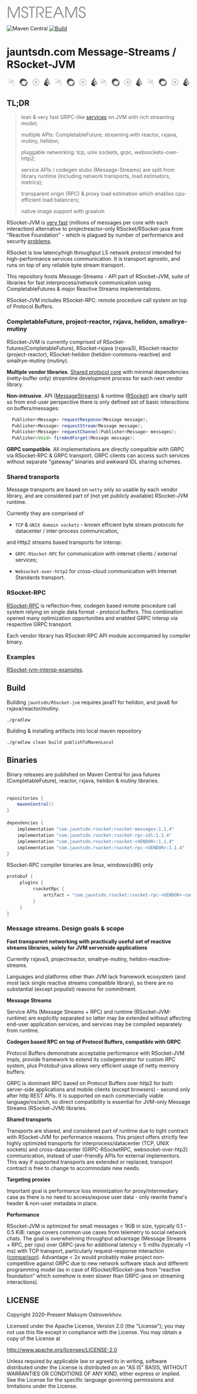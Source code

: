 ![Message-Streams](readme/mstreams.png)

![Maven Central](https://img.shields.io/maven-central/v/com.jauntsdn.rsocket/rsocket-bom)
[![Build](https://github.com/jauntsdn/rsocket-jvm/actions/workflows/ci-build.yml/badge.svg)](https://github.com/jauntsdn/rsocket-jvm/actions/workflows/ci-build.yml)

# jauntsdn.com Message-Streams / RSocket-JVM

![RSocket-JVM implementations](readme/impls_stripe.png)

## TL;DR

>lean & very fast GRPC-like [services](https://github.com/jauntsdn/rsocket-jvm-interop-examples/tree/feature/oss/jaunt-rsocket-reactor-service/src/generated/main/rsocketRpc/trisocket) on JVM with rich streaming model;
> 
>multiple APIs: CompletableFuture; streaming with reactor, rxjava, mutiny, helidon;
> 
>pluggable networking: tcp, unix sockets, grpc, websockets-over-http2;
> 
>service APIs / codegen stubs (Message-Streams) are split from library runtime (including network transports, load estimators, metrics);
> 
>transparent origin (RPC) & proxy load estimation which enables cpu-efficient load balancers;
> 
>native image support with graalvm

RSocket-JVM is [very fast](https://jauntsdn.com/post/rsocket-summary/) (millions of messages per core with each interaction) alternative to 
projectreactor-only RSocket/RSocket-java from "Reactive Foundation" -
which is plagued by number of performance and security [problems](https://jauntsdn.com/post/rsocket-vs-spring/).

RSocket is low latency/high throughput L5 network protocol 
intended for high-performance services communication. It is transport agnostic, and runs on top 
of any reliable byte stream transport.

This repository hosts Message-Streams - API part of RSocket-JVM, suite of libraries for fast interprocess/network communication using CompletableFutures & major
Reactive Streams implementations.  

RSocket-JVM includes RSocket-RPC: remote procedure call system on top of Protocol Buffers.

### CompletableFuture, project-reactor, rxjava, helidon, smallrye-mutiny

RSocket-JVM is currently comprised of RSocket-futures(CompletableFuture), RSocket-rxjava (rxjava3), RSocket-reactor (project-reactor), RSocket-helidon (helidon-commons-reactive)
and smallrye-mutiny (mutiny).

**Multiple vendor libraries**. [Shared protocol core](https://jauntsdn.com/post/rsocket-jvm/) with minimal dependencies 
(netty-buffer only) streamline development process for each next vendor library.   
  
**Non-intrusive**. API ([MessageStreams](https://github.com/jauntsdn/rsocket-jvm/blob/1.1.4/rsocket-reactor/src/main/java/com/jauntsdn/rsocket/MessageStreams.java)) & runtime ([RSocket](https://github.com/jauntsdn/rsocket-jvm/blob/1.1.4/rsocket-reactor/src/main/java/com/jauntsdn/rsocket/RSocket.java)) are clearly split so from end-user perspective there is 
only defined set of basic interactions on buffers/messages:
```groovy
  Publisher<Message> requestResponse(Message message);
  Publisher<Message> requestStream(Message message);
  Publisher<Message> requestChannel(Publisher<Message> messages);
  Publisher<Void> fireAndForget(Message message);
```

**GRPC compatible**. All implementations are directly compatible with GRPC via RSocket-RPC & GRPC transport.
GRPC clients can access such services without separate "gateway" binaries and awkward IDL sharing schemes.

### Shared transports

Message transports are based on `netty` only so usable by each vendor library, and are considered part 
of (not yet publicly available) RSocket-JVM runtime.

Currently they are comprised of 

* `TCP` & `UNIX domain sockets` - known efficient byte stream protocols for datacenter / inter-process communication,

and Http2 streams based transports for interop:

* `GRPC-RSocket-RPC` for communication with internet clients / external services;

* `Websocket-over-http2` for cross-cloud communication with Internet Standards transport.

### RSocket-RPC 

[RSocket-RPC](https://jauntsdn.com/post/rsocket-grpc/) is reflection-free, codegen based remote procedure call system 
relying on single data format - protocol buffers. This combination opened many optimization opportunities and enabled 
GRPC interop via respective GRPC transport.

Each vendor library has RSocket-RPC API module accompanied by compiler binary.

### Examples

[RSocket-jvm-interop-examples](https://github.com/jauntsdn/rsocket-jvm-interop-examples).

## Build

Building `jauntsdn/RSocket-jvm` requires java11 for helidon, and java8 for rxjava/reactor/mutiny. 
```
./gradlew
```

Building & installing artifacts into local maven repository
```
./gradlew clean build publishToMavenLocal
```

## Binaries

Binary releases are published on Maven Central for java futures (CompletableFuture), reactor, rxjava, helidon & mutiny libraries.

```groovy

repositories {
    mavenCentral()
}

dependencies {
    implementation "com.jauntsdn.rsocket:rsocket-messages:1.1.4"
    implementation "com.jauntsdn.rsocket:rsocket-rpc-idl:1.1.4"
    implementation "com.jauntsdn.rsocket:rsocket-<VENDOR>:1.1.4"
    implementation "com.jauntsdn.rsocket:rsocket-rpc-<VENDOR>:1.1.4"
}
```

RSocket-RPC compiler binaries are linux, windows(x86) only
```groovy
protobuf {
     plugins {
          rsocketRpc {
              artifact = "com.jauntsdn.rsocket:rsocket-rpc-<VENDOR>-compiler:1.1.4"
          }
     }
}
```

### Message streams. Design goals & scope

**Fast transparent networking with practically useful set of reactive streams libraries, solely for JVM serverside applications**

Currently rxjava3, projectreactor, smallrye-mutiny, helidon-reactive-streams.

Languages and platforms other than JVM lack framework ecosystem (and most lack single reactive streams compatible library),
so there are no substantial (except populist) reasons for commitment.   

**Message Streams**

Service APIs (Message Streams + RPC) and runtime (RSocket-JVM-runtime) are explicitly separated so latter may be extended
without affecting end-user application services, and services may be compiled separately from runtime.

**Codegen based RPC on top of Protocol Buffers, compatible with GRPC** 

Protocol Buffers demonstrate acceptable performance with RSocket-JVM impls, provide framework to extend 
its codegenerator for custom RPC system, plus Protobuf-java allows very efficient usage of netty memory buffers. 

GRPC is dominant RPC based on Protocol Buffers over http2 for both server-side applications and mobile clients (except browsers) - 
second only after http REST APIs. It is supported on each commercially viable language/os/arch, so direct compatibility 
is essential for JVM-only Message Streams (RSocket-JVM) libraries.

**Shared transports**

Transports are shared, and considered part of runtime due to tight contract with RSocket-JVM for performance reasons. 
This project offers strictly few highly optimized transports for interprocess/datacenter (TCP, UNIX sockets) 
and cross-datacenter (GRPC-RSocketRPC, websocket-over-htp2) communication, instead of user-friendly APIs for
external implementors. This way if supported transports are extended or replaced, transport contract
is free to change to accommodate new needs.   

**Targeting proxies**

Important goal is performance loss minimization for proxy/intermediary case as there is no need to access/expose user data -
only rewrite frame's header & non-user metadata in place.

**Performance**

RSocket-JVM is optimized for small messages < 1KiB in size, typically 0.1 - 0.5 KiB: range covers common use cases
from telemetry to social network chats. The goal is overwhelming throughput advantage 
(Message Streams + RPC, per cpu) over GRPC-java for additional latency < 5 millis (typically ~1 ms) 
with TCP transport, particularly request-response interaction ([comparison](https://jauntsdn.com/post/rsocket-vs-spring)). 
Advantage < 2x would probably make project non-competitive against GRPC due to new network software stack and different programming
model (as in case of RSocket/RSocket-java from "reactive foundation" which somehow is even slower than GRPC-java on streaming interactions).

## LICENSE

Copyright 2020-Present Maksym Ostroverkhov.

Licensed under the Apache License, Version 2.0 (the "License");
you may not use this file except in compliance with the License.
You may obtain a copy of the License at

http://www.apache.org/licenses/LICENSE-2.0

Unless required by applicable law or agreed to in writing, software
distributed under the License is distributed on an "AS IS" BASIS,
WITHOUT WARRANTIES OR CONDITIONS OF ANY KIND, either express or implied.
See the License for the specific language governing permissions and
limitations under the License.
 
